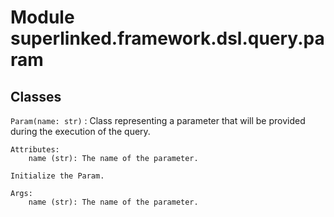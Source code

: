 Module superlinked.framework.dsl.query.param
============================================

Classes
-------

`Param(name: str)`
:   Class representing a parameter that will be provided during the execution of the query.
    
    Attributes:
        name (str): The name of the parameter.
    
    Initialize the Param.
    
    Args:
        name (str): The name of the parameter.